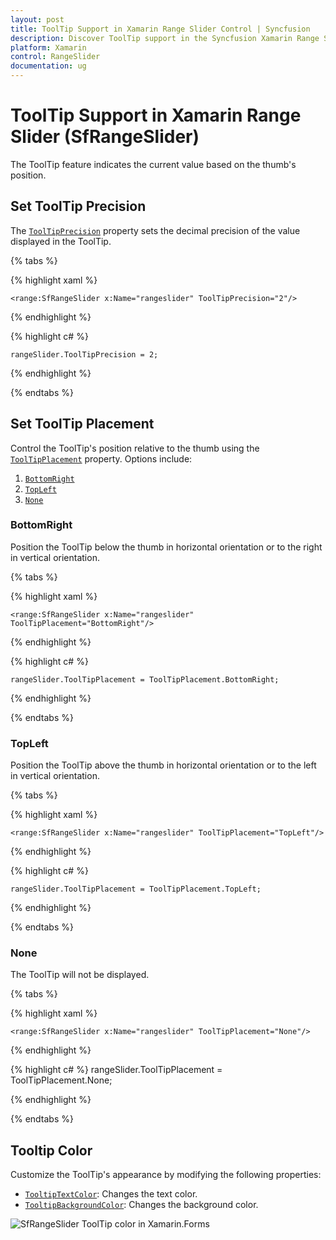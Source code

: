 ```yaml
---
layout: post
title: ToolTip Support in Xamarin Range Slider Control | Syncfusion
description: Discover ToolTip support in the Syncfusion Xamarin Range Slider (SfRangeSlider) control, including customization and placement options.
platform: Xamarin
control: RangeSlider
documentation: ug
---
```


# ToolTip Support in Xamarin Range Slider (SfRangeSlider)

The ToolTip feature indicates the current value based on the thumb's position.

## Set ToolTip Precision

The [`ToolTipPrecision`](https://help.syncfusion.com/cr/xamarin/Syncfusion.SfRangeSlider.XForms.SfRangeSlider.html#Syncfusion_SfRangeSlider_XForms_SfRangeSlider_ToolTipPrecision) property sets the decimal precision of the value displayed in the ToolTip.

{% tabs %}

{% highlight xaml %}

	<range:SfRangeSlider x:Name="rangeslider" ToolTipPrecision="2"/>
	
{% endhighlight %}

{% highlight c# %}

	rangeSlider.ToolTipPrecision = 2;
	
{% endhighlight %}

{% endtabs %}

## Set ToolTip Placement

Control the ToolTip's position relative to the thumb using the [`ToolTipPlacement`](https://help.syncfusion.com/cr/xamarin/Syncfusion.SfRangeSlider.XForms.SfRangeSlider.html#Syncfusion_SfRangeSlider_XForms_SfRangeSlider_ToolTipPlacement) property. Options include:

1. [`BottomRight`](https://help.syncfusion.com/cr/xamarin/Syncfusion.SfRangeSlider.XForms.ToolTipPlacement.html#Syncfusion_SfRangeSlider_XForms_ToolTipPlacement_BottomRight)
2. [`TopLeft`](https://help.syncfusion.com/cr/xamarin/Syncfusion.SfRangeSlider.XForms.ToolTipPlacement.html#Syncfusion_SfRangeSlider_XForms_ToolTipPlacement_TopLeft)
3. [`None`](https://help.syncfusion.com/cr/xamarin/Syncfusion.SfRangeSlider.XForms.ToolTipPlacement.html#Syncfusion_SfRangeSlider_XForms_ToolTipPlacement_None)

### BottomRight

Position the ToolTip below the thumb in horizontal orientation or to the right in vertical orientation.

{% tabs %}

{% highlight xaml %}

	<range:SfRangeSlider x:Name="rangeslider" ToolTipPlacement="BottomRight"/>
	
{% endhighlight %}

{% highlight c# %}

	rangeSlider.ToolTipPlacement = ToolTipPlacement.BottomRight;
	
{% endhighlight %}

{% endtabs %}

### TopLeft

Position the ToolTip above the thumb in horizontal orientation or to the left in vertical orientation.

{% tabs %}

{% highlight xaml %}

	<range:SfRangeSlider x:Name="rangeslider" ToolTipPlacement="TopLeft"/>
	
{% endhighlight %}

{% highlight c# %}

	rangeSlider.ToolTipPlacement = ToolTipPlacement.TopLeft;
	
{% endhighlight %}

{% endtabs %}

### None

The ToolTip will not be displayed.

{% tabs %}

{% highlight xaml %}

	<range:SfRangeSlider x:Name="rangeslider" ToolTipPlacement="None"/>
	
{% endhighlight %}

{% highlight c# %}
	rangeSlider.ToolTipPlacement = ToolTipPlacement.None;
	
{% endhighlight %}

{% endtabs %}

## Tooltip Color

Customize the ToolTip's appearance by modifying the following properties:
- [`TooltipTextColor`](https://help.syncfusion.com/cr/xamarin/Syncfusion.SfRangeSlider.XForms.SfRangeSlider.html#Syncfusion_SfRangeSlider_XForms_SfRangeSlider_ToolTipTextColor): Changes the text color.
- [`TooltipBackgroundColor`](https://help.syncfusion.com/cr/xamarin/Syncfusion.SfRangeSlider.XForms.SfRangeSlider.html#Syncfusion_SfRangeSlider_XForms_SfRangeSlider_ToolTipBackgroundColor): Changes the background color.

![SfRangeSlider ToolTip color in Xamarin.Forms](images/Tooltip-color.jpg)
